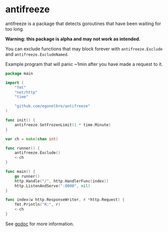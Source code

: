 # antifreeze

antifreeze is a package that detects goroutines that have been waiting for too long.

**Warning: this package is alpha and may not work as intended.**

You can exclude functions that may block forever with `antifreeze.Exclude` and `antifreeze.ExcludeNamed`.

Example program that will panic ~1min after you have made a request to it.

``` go
package main

import (
	"fmt"
	"net/http"
	"time"

	"github.com/egonelbre/antifreeze"
)

func init() {
	antifreeze.SetFrozenLimit(1 * time.Minute)
}

var ch = make(chan int)

func runner() {
	antifreeze.Exclude()
	<-ch
}

func main() {
	go runner()
	http.Handle("/", http.HandlerFunc(index))
	http.ListenAndServe(":8000", nil)
}

func index(w http.ResponseWriter, r *http.Request) {
	fmt.Println("R:", r)
	<-ch
}
```

See [godoc](https://godoc.org/github.com/egonelbre/antifreeze) for more information.